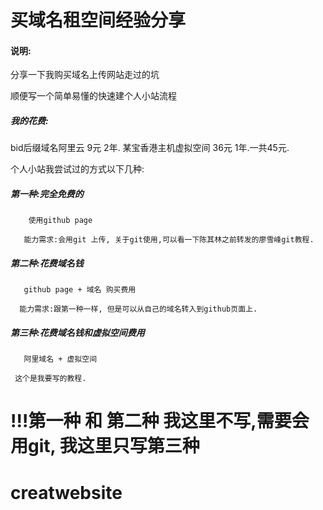 # 买域名租空间经验分享

#### 说明:

分享一下我购买域名上传网站走过的坑

顺便写一个简单易懂的快速建个人小站流程

##### 我的花费:

bid后缀域名阿里云 9元 2年.    某宝香港主机虚拟空间  36元 1年.一共45元.

个人小站我尝试过的方式以下几种:

##### 第一种:完全免费的

```
    使用github page

   能力需求:会用git 上传, 关于git使用,可以看一下陈其林之前转发的廖雪峰git教程.
```

##### 第二种:花费域名钱

```
   github page + 域名 购买费用

  能力需求:跟第一种一样, 但是可以从自己的域名转入到github页面上.
```

##### 第三种:花费域名钱和虚拟空间费用

```
   阿里域名 + 虚拟空间

 这个是我要写的教程. 
```

# !!!第一种 和 第二种 我这里不写,需要会用git,  我这里只写第三种



# creatwebsite
